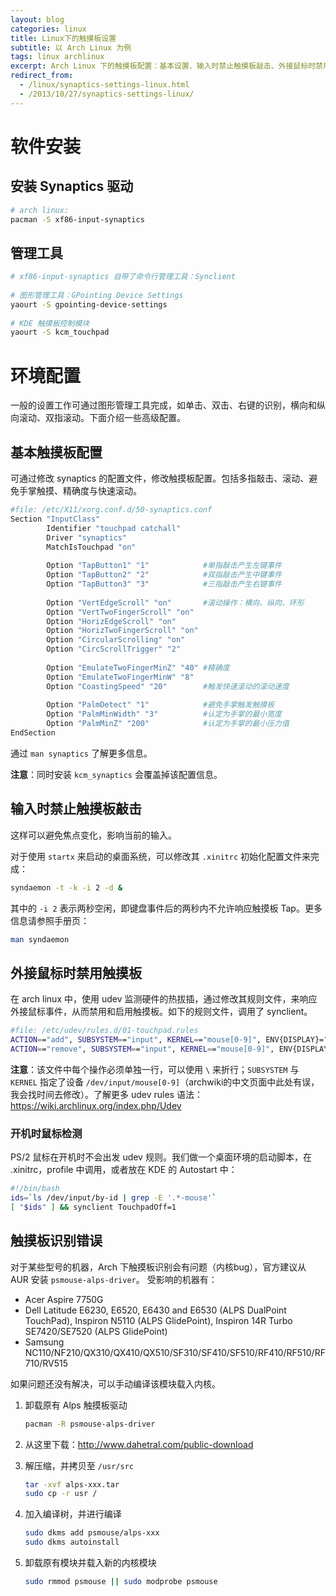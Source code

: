```yaml
---
layout: blog
categories: linux
title: Linux下的触摸板设置 
subtitle: 以 Arch Linux 为例
tags: linux archlinux
excerpt: Arch Linux 下的触摸板配置：基本设置、输入时禁止触摸板敲击、外接鼠标时禁用触摸板。
redirect_from:
  - /linux/synaptics-settings-linux.html
  - /2013/10/27/synaptics-settings-linux/
---
```



# 软件安装

## 安装 Synaptics 驱动
```bash
# arch linux:
pacman -S xf86-input-synaptics
```

## 管理工具

```bash
# xf86-input-synaptics 自带了命令行管理工具：Synclient 
    
# 图形管理工具：GPointing Device Settings
yaourt -S gpointing-device-settings
    
# KDE 触摸板控制模块
yaourt -S kcm_touchpad
```

<!--more-->

# 环境配置

一般的设置工作可通过图形管理工具完成，如单击、双击、右键的识别，横向和纵向滚动、双指滚动。下面介绍一些高级配置。


## 基本触摸板配置

可通过修改 synaptics 的配置文件，修改触摸板配置。包括多指敲击、滚动、避免手掌触摸、精确度与快速滚动。

```bash
#file: /etc/X11/xorg.conf.d/50-synaptics.conf
Section "InputClass"
        Identifier "touchpad catchall"
        Driver "synaptics"
        MatchIsTouchpad "on"
        
        Option "TapButton1" "1"            #单指敲击产生左键事件
        Option "TapButton2" "2"            #双指敲击产生中键事件
        Option "TapButton3" "3"            #三指敲击产生右键事件
        
        Option "VertEdgeScroll" "on"       #滚动操作：横向、纵向、环形
        Option "VertTwoFingerScroll" "on"
        Option "HorizEdgeScroll" "on"
        Option "HorizTwoFingerScroll" "on"
        Option "CircularScrolling" "on"  
        Option "CircScrollTrigger" "2"
        
        Option "EmulateTwoFingerMinZ" "40" #精确度
        Option "EmulateTwoFingerMinW" "8"
        Option "CoastingSpeed" "20"        #触发快速滚动的滚动速度
        
        Option "PalmDetect" "1"            #避免手掌触发触摸板
        Option "PalmMinWidth" "3"          #认定为手掌的最小宽度
        Option "PalmMinZ" "200"            #认定为手掌的最小压力值
EndSection
```

通过 `man synaptics` 了解更多信息。

**注意**：同时安装 `kcm_synaptics` 会覆盖掉该配置信息。

## 输入时禁止触摸板敲击

这样可以避免焦点变化，影响当前的输入。

对于使用 `startx` 来启动的桌面系统，可以修改其 `.xinitrc` 初始化配置文件来完成：

```bash
syndaemon -t -k -i 2 -d &
```

其中的 `-i 2` 表示两秒空闲，即键盘事件后的两秒内不允许响应触摸板 Tap。更多信息请参照手册页：

```bash
man syndaemon
```


## 外接鼠标时禁用触摸板

在 arch linux 中，使用 udev 监测硬件的热拔插，通过修改其规则文件，来响应外接鼠标事件，从而禁用和启用触摸板。如下的规则文件，调用了 synclient。

```bash
#file: /etc/udev/rules.d/01-touchpad.rules
ACTION=="add", SUBSYSTEM=="input", KERNEL=="mouse[0-9]", ENV{DISPLAY}=":0.0", ENV{XAUTHORITY}="/home/harttle/.Xauthority", ENV{ID_CLASS}="mouse", RUN+="/usr/bin/synclient TouchpadOff=1"
ACTION=="remove", SUBSYSTEM=="input", KERNEL=="mouse[0-9]", ENV{DISPLAY}=":0.0", ENV{XAUTHORITY}="/home/harttle/.Xauthority", ENV{ID_CLASS}="mouse", RUN+="/usr/bin/synclient TouchpadOff=0"
```

**注意**：该文件中每个操作必须单独一行，可以使用 `\` 来折行；`SUBSYSTEM` 与 `KERNEL` 指定了设备 `/dev/input/mouse[0-9]`（archwiki的中文页面中此处有误，我会找时间去修改）。了解更多 udev rules 语法：https://wiki.archlinux.org/index.php/Udev

### 开机时鼠标检测

PS/2 鼠标在开机时不会出发 udev 规则。我们做一个桌面环境的启动脚本，在 .xinitrc，profile 中调用，或者放在  KDE 的 Autostart 中：

```bash
#!/bin/bash
ids=`ls /dev/input/by-id | grep -E '.*-mouse'`
[ "$ids" ] && synclient TouchpadOff=1
```

## 触摸板识别错误

对于某些型号的机器，Arch 下触摸板识别会有问题（内核bug），官方建议从 AUR 安装 `psmouse-alps-driver`。
受影响的机器有：

* Acer Aspire 7750G
* Dell Latitude E6230, E6520, E6430 and E6530 (ALPS DualPoint TouchPad), Inspiron N5110 (ALPS GlidePoint),  Inspiron 14R Turbo SE7420/SE7520 (ALPS GlidePoint)
* Samsung NC110/NF210/QX310/QX410/QX510/SF310/SF410/SF510/RF410/RF510/RF710/RV515

如果问题还没有解决，可以手动编译该模块载入内核。

1. 卸载原有 Alps 触摸板驱动
    
    ```bash
    pacman -R psmouse-alps-driver
    ```
    
1. 从这里下载：http://www.dahetral.com/public-download
2. 解压缩，并拷贝至 `/usr/src`
    
    ```bash
    tar -xvf alps-xxx.tar
    sudo cp -r usr /
    ```

4. 加入编译树，并进行编译

    ```bash
    sudo dkms add psmouse/alps-xxx
    sudo dkms autoinstall
    ```
    
5. 卸载原有模块并载入新的内核模块
    
    ```bash
    sudo rmmod psmouse || sudo modprobe psmouse
    ```
